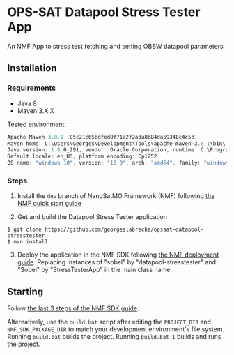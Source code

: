 # OPS-SAT Datapool Stress Tester App
An NMF App to stress test fetching and setting OBSW datapool parameters

## Installation

### Requirements
- Java 8
- Maven 3.X.X

Tested environment:
```powershell
Apache Maven 3.8.1 (05c21c65bdfed0f71a2f2ada8b84da59348c4c5d)
Maven home: C:\Users\Georges\Development\Tools\apache-maven-3.8.1\bin\..
Java version: 1.8.0_291, vendor: Oracle Corporation, runtime: C:\Program Files\Java\jdk1.8.0_291\jre
Default locale: en_US, platform encoding: Cp1252
OS name: "windows 10", version: "10.0", arch: "amd64", family: "windows"
```

### Steps
1. Install the `dev` branch of NanoSatMO Framework (NMF) following [the NMF quick start guide](https://nanosat-mo-framework.readthedocs.io/en/latest/quickstart.html)

2. Get and build the Datapool Stress Tester application
```
$ git clone https://github.com/georgeslabreche/opssat-datapool-stresstester
$ mvn install
```

3. Deploy the application in the NMF SDK following [the NMF deployment guide](https://nanosat-mo-framework.readthedocs.io/en/latest/apps/packaging.html). Replacing instances of "sobel" by "datapool-stresstester" and "Sobel" by "StressTesterApp" in the main class name.

## Starting
Follow [the last 3 steps of the NMF SDK guide](https://nanosat-mo-framework.readthedocs.io/en/latest/sdk.html#running-the-cubesat-simulator). 

Alternatively, use the `build.bat` script after editing the `PROJECT_DIR` and `NMF_SDK_PACKAGE_DIR` to match your development environment's file system. Running `build.bat` builds the project. Running `build.bat 1` builds and runs the project. 
